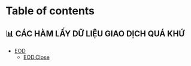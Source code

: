 # Table of contents

## 📊 CÁC HÀM LẤY DỮ LIỆU GIAO DỊCH QUÁ KHỨ

* [EOD](README.md)
  * [EOD.Close](cac-ham-lay-du-lieu-giao-dich-qua-khu/eod/eod.close.md)
